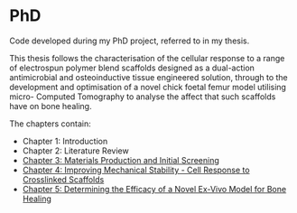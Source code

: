 # PhD
Code developed during my PhD project, referred to in my thesis.

This thesis follows the characterisation of the cellular response to a range of electrospun polymer blend scaffolds designed as a dual-action antimicrobial and osteoinductive tissue engineered solution, through to the development and optimisation of a novel chick foetal femur model utilising micro- Computed Tomography to analyse the affect that such scaffolds have on bone healing.

The chapters contain:
- Chapter 1: Introduction
- Chapter 2: Literature Review
- [Chapter 3: Materials Production and Initial Screening](https://github.com/joweebee/PhD/tree/main/Chapter_3)
- [Chapter 4: Improving Mechanical Stability - Cell Response to Crosslinked Scaffolds](https://github.com/joweebee/PhD/tree/main/Chapter_4)
- [Chapter 5: Determining the Efficacy of a Novel Ex-Vivo Model for Bone Healing](https://github.com/joweebee/PhD/tree/main/Chapter_5)
